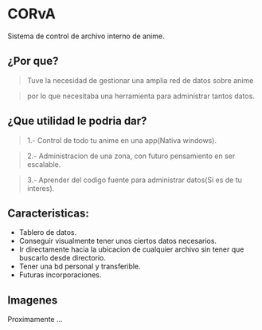 CORvA
========================
Sistema de control de archivo interno de anime.

## ¿Por que?
> Tuve la necesidad de gestionar una amplia red de datos sobre anime

> por lo que necesitaba una herramienta para administrar tantos datos.

## ¿Que utilidad le podria dar?

> 1.- Control de todo tu anime en una app(Nativa windows).

> 2.- Administracion de una zona, con futuro pensamiento en ser escalable.

> 3.- Aprender del codigo fuente para administrar datos(Si es de tu interes).

## Caracteristicas:

* Tablero de datos.
* Conseguir visualmente tener unos ciertos datos necesarios.
* Ir directamente hacia la ubicacion de cualquier archivo sin tener que buscarlo desde directorio.
* Tener una bd personal y transferible.
* Futuras incorporaciones.

## Imagenes

Proximamente ...


